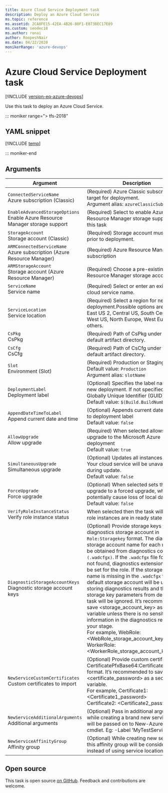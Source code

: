 ```yaml
---
title: Azure Cloud Service Deployment task
description: Deploy an Azure Cloud Service
ms.topic: reference
ms.assetid: 2CA8FE15-42EA-4B26-80F1-E0738EC17E89
ms.custom: seodec18
ms.author: ronai
author: RoopeshNair
ms.date: 04/22/2020
monikerRange: 'azure-devops'
---
```


# Azure Cloud Service Deployment task

[!INCLUDE [version-eq-azure-devops](../../../includes/version-eq-azure-devops.md)]

Use this task to deploy an Azure Cloud Service.

::: moniker range="> tfs-2018"

## YAML snippet

[!INCLUDE [temp](../includes/yaml/AzureCloudPowerShellDeploymentV1.md)]

::: moniker-end

## Arguments

|Argument|Description|
|--- |--- |
|`ConnectedServiceName`<br/>Azure subscription (Classic)|(Required) Azure Classic subscription to target for deployment. <br/>Argument alias: `azureClassicSubscription`|
|`EnableAdvancedStorageOptions` <br/>Enable Azure Resource Manager storage support| (Required) Select to enable Azure Resource Manager storage support for this task|
|`StorageAccount`<br/>Storage account (Classic)|(Required) Storage account must exist prior to deployment.|
|`ARMConnectedServiceName` <br/>Azure subscription (Azure Resource Manager)| (Required) Azure Resource Manager subscription|
|`ARMStorageAccount` <br/>Storage account (Azure Resource Manager)| (Required) Choose a pre-existing Azure Resource Manager storage account|
|`ServiceName`<br/>Service name|(Required) Select or enter an existing cloud service name.|
|`ServiceLocation`<br/>Service location|(Required) Select a region for new service deployment.Possible options are East US, East US 2, Central US, South Central US, West US, North Europe, West Europe and others.|
|`CsPkg`<br/>CsPkg|(Required) Path of CsPkg under the default artifact directory.|
|`CsCfg`<br/>CsCfg|(Required) Path of CsCfg under the default artifact directory.|
|`Slot`<br/>Environment (Slot)|(Required) Production or Staging <br/>Default value: `Production` <br/>Argument alias: `slotName`|
|`DeploymentLabel`<br/>Deployment label|(Optional) Specifies the label name for the new deployment. If not specified, a Globally Unique Identifier (GUID) is used. <br/>Default value: `$(Build.BuildNumber)`|
|`AppendDateTimeToLabel`<br/>Append current date and time|(Optional) Appends current date and time to deployment label <br/>Default value: `false`|
|`AllowUpgrade`<br/>Allow upgrade|(Required) When selected allows an upgrade to the Microsoft Azure deployment <br/>Default value: `true`|
|`SimultaneousUpgrade`<br/>Simultaneous upgrade|(Optional) Updates all instances at once. Your cloud service will be unavailable during update. <br/>Default value: `false`|
|`ForceUpgrade`<br/>Force upgrade|(Optional) When selected sets the upgrade to a forced upgrade, which could potentially cause loss of local data. <br/>Default value: `false`|
|`VerifyRoleInstanceStatus` <br/>Verify role instance status| When selected then the task will wait until role instances are in ready state|
|`DiagnosticStorageAccountKeys`<br/>Diagnostic storage account keys|(Optional) Provide storage keys for diagnostics storage account in `Role:Storagekey` format. The diagnostics storage account name for each role will be obtained from diagnostics config file `(.wadcfgx)`. If the `.wadcfgx` file for a role is not found, diagnostics extensions won’t be set for the role. If the storage account name is missing in the `.wadcfgx` file, the default storage account will be used for storing diagnostics results and the storage key parameters from deployment task will be ignored. It’s recommended to save <storage_account_key> as a secret variable unless there is no sensitive information in the diagnostics result for your stage. <br/>For example, WebRole: <WebRole_storage_account_key> <br/>WorkerRole: <WorkerRole_storage_account_key>|
|`NewServiceCustomCertificates`<br/>Custom certificates to import|(Optional) Provide custom certificates in CertificatePfxBase64:CertificatePassword format. It’s recommended to save <certificate_password> as a secret variable. <br/>For example, Certificate1: <Certificate1_password> <br/>Certificate2: <Certificate2_password>|
|`NewServiceAdditionalArguments`<br/>Additional arguments|(Optional) Pass in additional arguments while creating a brand new service. These will be passed on to New-AzureService cmdlet. Eg: -Label 'MyTestService'|
|`NewServiceAffinityGroup`<br/>Affinity group|(Optional) While creating new service, this affinity group will be considered instead of using service location.|

## Open source

This task is open source [on GitHub](https://github.com/Microsoft/azure-pipelines-tasks). Feedback and contributions are welcome.

